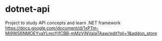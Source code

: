 # dotnet-api
Project to study API concepts and learn .NET framework
https://docs.google.com/document/d/1xPTm-Mi9WS6NMOEYvaYLmcYjfCBB-mMzVjNValaTAaw/edit?pli=1&addon_store
